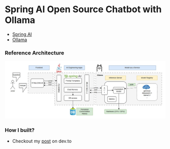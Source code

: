 # Spring AI Open Source Chatbot with Ollama

* [Spring AI](https://docs.spring.io/spring-ai/reference/)
* [Ollama](https://docs.spring.io/spring-ai/reference/api/chat/ollama-chat.html)

### Reference Architecture
![Architecture](docs/springai-chatbot3.jpg)

### How I built?
- Checkout my <a href="https://dev.to/villanithiago/spring-ai-and-ollama-building-an-open-source-chatbot-ei5">post</a> on dev.to

